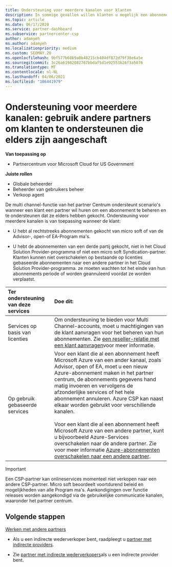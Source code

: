 ```yaml
---
title: Ondersteuning voor meerdere kanalen voor klanten
description: In sommige gevallen willen klanten u mogelijk een abonnement inrichten en ondersteunen dat ze elders hebben gekocht.
ms.topic: article
ms.date: 06/17/2020
ms.service: partner-dashboard
ms.subservice: partnercenter-csp
author: adamyeh
ms.author: adamyeh
ms.localizationpriority: medium
ms.custom: SEOMAY.20
ms.openlocfilehash: 9bf577b6869a8b48215cb404df872d79f38e6a5e
ms.sourcegitcommit: 3c26a61982082787bbdaf5d1e92553b26f3a5076
ms.translationtype: MT
ms.contentlocale: nl-NL
ms.lasthandoff: 04/06/2021
ms.locfileid: "106441979"
---
```

# <a name="multi-channel-support---using-other-partners-to-support-customer-subscriptions-purchased-elsewhere"></a>Ondersteuning voor meerdere kanalen: gebruik andere partners om klanten te ondersteunen die elders zijn aangeschaft

**Van toepassing op**

- Partnercentrum voor Microsoft Cloud for US Government

**Juiste rollen**

- Globale beheerder
- Beheerder van gebruikers beheer
- Verkoop agent

De multi channel-functie van het partner Centrum ondersteunt scenario's wanneer een klant een partner wil huren om een abonnement te beheren en te ondersteunen dat ze elders hebben gekocht. Ondersteuning voor meerdere kanalen is van toepassing wanneer de klant:

- U hebt al rechtstreeks abonnementen gekocht van micro soft of van de Advisor-, open-of EA-Program ma's.

- U hebt de abonnementen van een derde partij gekocht, niet in het Cloud Solution Provider-programma of niet een micro soft Syndication-partner. Klanten kunnen niet overschakelen op bestaande op licenties gebaseerde abonnementen naar een andere partner in het Cloud Solution Provider-programma. ze moeten wachten tot het einde van hun abonnements periode of worden geannuleerd voordat ze worden verplaatst.

|Ter ondersteuning van deze services  | Doe dit: |
|:---------|:---------|
|Services op basis van licenties    | Om ondersteuning te bieden voor Multi Channel-accounts, moet u machtigingen van de klant aanvragen voor het beheren van hun abonnementen. Zie [een reseller-relatie met een klant aanvragen](request-a-relationship-with-a-customer.md)voor meer informatie.   |
|Op gebruik gebaseerde services     |  Voor een klant die al een abonnement heeft Microsoft Azure van een ander kanaal, zoals Advisor, open of EA, moet u een nieuw Azure-abonnement maken in het partner centrum, de abonnements gegevens hand matig invoeren en vervolgens de afzonderlijke services of het hele abonnement annuleren. Azure CSP kan naast elkaar worden gebruikt voor verschillende kanalen.<br/><br/> Voor een klant die al een abonnement heeft Microsoft Azure van een andere partner, kunt u bijvoorbeeld Azure-Services overschakelen naar de andere partner.  Zie voor meer informatie [Azure-abonnementen overschakelen naar een andere partner](switch-azure-subscriptions-to-a-different-partner.md). |

> [!IMPORTANT]  
> Een CSP-partner kan onlineservices momenteel niet verkopen naar een andere CSP-partner. Micro soft beoordeelt voortdurend beleid en mogelijkheden van alle Program ma's. Aankondigingen over functie releases worden aangekondigd via de gebruikelijke communicatie kanalen, waaronder het partner centrum.

## <a name="next-steps"></a>Volgende stappen

[Werken met andere partners](work-with-other-partners.md)

- Als u een indirecte wederverkoper bent, raadpleegt u [partner met indirecte providers](indirect-reseller-tasks-in-partner-center.md).

- Zie [partner met indirecte wederverkopers](indirect-provider-tasks-in-partner-center.md)als u een indirecte provider bent.
